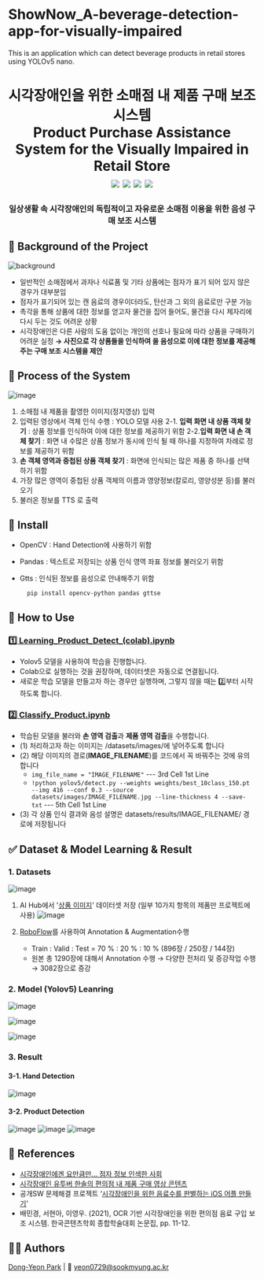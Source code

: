 # ShowNow_A-beverage-detection-app-for-visually-impaired
This is an application which can detect beverage products in retail stores using YOLOv5 nano.


<h1 align="center"> 
시각장애인을 위한 소매점 내 제품 구매 보조 시스템<br/>
Product Purchase Assistance System for the Visually Impaired in Retail Store
<br> 
<img src="https://img.shields.io/badge/Jupyter-F37626?style=flat&logo=Jupyter&logoColor=white">
<img src="https://img.shields.io/badge/Python-3776AB?style=flat&logo=Python&logoColor=white">
<img src="https://img.shields.io/badge/OpenCV-5C3EE8?style=flat&logo=NumPy&logoColor=white">
<img src="https://img.shields.io/badge/YOLO-00FFFF?style=flat&logo=SVG&logoColor=white">
<h3 align="center">일상생활 속 시각장애인의 독립적이고 자유로운 소매점 이용을 위한 음성 구매 보조 시스템</h3>
</h1>

## 📌 Background of the Project
![background](https://user-images.githubusercontent.com/58678384/173717085-f20d9ad1-375b-474a-91e9-bdd60b4f6676.png)
* 일반적인 소매점에서 과자나 식료품 및 기타 상품에는 점자가 표기 되어 있지 않은 경우가 대부분임
* 점자가 표기되어 있는 캔 음료의 경우이더라도, 탄산과 그 외의 음료로만 구분 가능
* 촉각을 통해 상품에 대한 정보를 얻고자 물건을 집어 들어도, 물건을 다시 제자리에 다시 두는 것도 어려운 상황
* 시각장애인은 다른 사람의 도움 없이는 개인의 선호나 필요에 따라 상품을 구매하기 어려운 실정
**→ 사진으로 각 상품들을 인식하여 을 음성으로 이에 대한 정보를 제공해주는 구매 보조 시스템을 제안**

## 📌 Process of the System
![image](https://user-images.githubusercontent.com/58678384/173717407-855012b8-6b09-4393-9a06-602ded3c6c8b.png)
1. 소매점 내 제품을 촬영한 이미지(정지영상) 입력
2. 입력된 영상에서 객체 인식 수행 : YOLO 모델 사용
	2-1. **입력 화면 내 상품 객체 찾기** : 상품 정보를 인식하여 이에 대한 정보를 제공하기 위함
	2-2.**입력 화면 내 손 객체 찾기** : 화면 내 수많은 상품 정보가 동시에 인식 될 때 하나를 지정하여 차례로 정보를 제공하기 위함
3. **손 객체 영역과 중첩된 상품 객체 찾기** : 화면에 인식되는 많은 제품 중 하나를 선택하기 위함
4. 가장 많은 영역이 중첩된 상품 객체의 이름과 영양정보(칼로리, 영양성분 등)를 불러오기
5. 불러온 정보를 TTS 로 출력 

##  📌 Install

* OpenCV : Hand Detection에 사용하기 위함
* Pandas : 텍스트로 저장되는 상품 인식 영역 좌표 정보를 불러오기 위함
* Gtts : 인식된 정보를 음성으로 안내해주기 위함

	    pip install opencv-python pandas gttse


## 📌 How to Use
[<h3> 1️⃣ Learning_Product_Detect_(colab).ipynb</h3>](https://github.com/DyeonPark/Product-Detection-for-Visually-Impaired/blob/master/Learning_Product_Detect_(colab).ipynb)

* Yolov5 모델을 사용하여 학습을 진행합니다.
* Colab으로 실행하는 것을 권장하며, 데이터셋은 자동으로 연결됩니다.
* 새로운 학습 모델을 만들고자 하는 경우만 실행하며, 그렇지 않을 때는 2️⃣부터 시작하도록 합니다.

[<h3> 2️⃣ Classify_Product.ipynb</h3>](https://github.com/DyeonPark/Product-Detection-for-Visually-Impaired/blob/master/Classify_Product.ipynb) 

* 학습된 모델을 불러와 **손 영역 검출**과 **제품 영역 검출**을 수행합니다.
* (1) 처리하고자 하는 이미지는 /datasets/images/에 넣어주도록 합니다
* (2) 해당 이미지의 경로(**IMAGE_FILENAME**)를 코드에서 꼭 바꿔주는 것에 유의합니다
	* `img_file_name = "IMAGE_FILENAME"` --- 3rd Cell 1st Line
	* `!python yolov5/detect.py --weights weights/best_10class_150.pt --img 416 --conf 0.3 --source datasets/images/IMAGE_FILENAME.jpg --line-thickness 4 --save-txt` --- 5th Cell 1st Line
* (3) 각 상품 인식 결과와 음성 설명은 datasets/results/IMAGE_FILENAME/ 경로에 저장됩니다


## ✅ Dataset & Model Learning & Result

### 1. Datasets
![image](https://user-images.githubusercontent.com/58678384/173721348-a2845ef9-b976-47ff-ae1a-c527d9f9dd31.png)
1. AI Hub에서 '[상품 이미지](https://aihub.or.kr/aidata/34145)' 데이터셋 저장 (일부 10가지 항목의 제품만 프로젝트에 사용)
![image](https://user-images.githubusercontent.com/58678384/173722692-de82b161-ec8c-4ece-8601-956309653108.png)


2. [RoboFlow](https://roboflow.com/)를 사용하여 Annotation & Augmentation수행
	* Train : Valid : Test = 70 % : 20 % : 10 % (896장 / 250장 / 144장)
	* 원본 총 1290장에 대해서 Annotation 수행 → 다양한 전처리 및 증강작업 수행 → 3082장으로 증강

### 2. Model (Yolov5)  Leanring
![image](https://user-images.githubusercontent.com/58678384/173720902-e5421695-6539-4571-a62a-72cc8150bb6f.png)

![image](https://user-images.githubusercontent.com/58678384/173720954-d26156b8-8e86-4474-835b-8b5341457a4d.png)

![image](https://user-images.githubusercontent.com/58678384/173721124-dde5777a-8259-4429-9240-f883798974f3.png)

### 3. Result
#### 3-1. Hand Detection
![image](https://user-images.githubusercontent.com/58678384/173722580-cbc648fc-d9d3-44d0-8082-b023553ce623.png)
#### 3-2. Product Detection
![image](https://user-images.githubusercontent.com/58678384/173722239-38877255-d7ea-4789-bd91-91117a5c1dec.png)
![image](https://user-images.githubusercontent.com/58678384/173722352-b9865354-5b14-4fa7-85a2-5da492887fdd.png)
![image](https://user-images.githubusercontent.com/58678384/173722547-81e588e3-60ee-4095-b458-bc3888014e5c.png)

## 💬 References
* [시각장애인에겐 요만큼만… 점자 정보 인색한 사회](https://m.hankookilbo.com/News/Read/201906121483734269)
* [시각장애인 유투버 한솔의 편의점 내 제품 구매 영상 콘텐츠](https://www.youtube.com/watch?v=fq5xQaWaMO0)
* 공개SW 문제해결 프로젝트 ‘[시각장애인을 위한 음료수를 판별하는 iOS 어플 만들기](https://www.sosslab.kr/social_problem/%EC%8B%9C%EA%B0%81%EC%9E%A5%EC%95%A0%EC%9D%B8%EC%9D%84-%EC%9C%84%ED%95%9C-%ED%8E%B8%EC%9D%98%EC%A0%90-%EC%9D%8C%EB%A3%8C-%EC%95%88%EB%82%B4-%EC%84%9C%EB%B9%84%EC%8A%A4-BeYerage)'
* 배민경, 서현아, 이영우. (2021), OCR 기반 시각장애인을 위한 편의점 음료 구입 보조 시스템. 한국콘텐츠학회 종합학술대회 논문집, pp. 11-12.

## 👩‍💻 Authors
[Dong-Yeon Park](https://github.com/DyeonPark) | 📧 yeon0729@sookmyung.ac.kr
